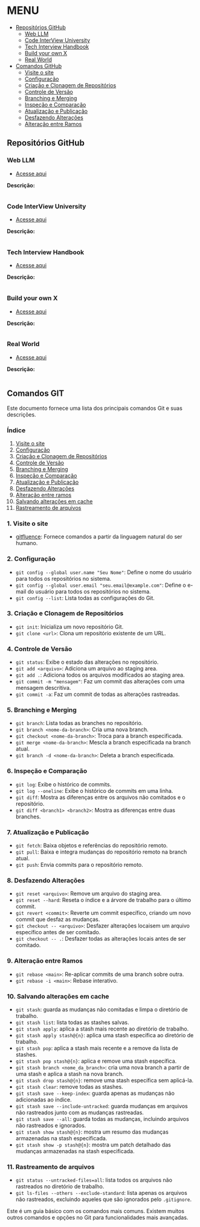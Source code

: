# MENU

- [Repositórios GitHub](#repositórios-github)
    - [Web LLM](#web-llm)
    - [Code InterView University](#code-interview-university)
    - [Tech Interview Handbook](#tech-interview-handbook)
    - [Build your own X](#build-your-own-x)
    - [Real World](#real-world)
- [Comandos GitHub](#comandos-git)
    - [Visite o site](#1-visite-o-site)
    - [Configuração](#2-configuração)
    - [Criação e Clonagem de Repositórios](#3-criação-e-clonagem-de-repositórios)
    - [Controle de Versão](#4-controle-de-versão)
    - [Branching e Merging](#5)
    - [Inspeção e Comparação](#6-inspeção-e-comparação)
    - [Atualização e Publicação](#7-atualização-e-publicação)
    - [Desfazendo Alterações](#8-desfazendo-alterações)
    - [Alteração entre Ramos](#9-alteração-entre-ramos)

## Repositórios GitHub

### Web LLM

- [Acesse aqui](https://github.com/mlc-ai/web-llm)

**Descrição:**

```

```

### Code InterView University

- [Acesse aqui](https://github.com/jwasham/coding-interview-university/blob/main/translations/README-ptbr.md)

**Descrição:**

```

```

### Tech Interview Handbook

- [Acesse aqui](https://github.com/yangshun/tech-interview-handbook)

**Descrição:**

```

```

### Build your own X

- [Acesse aqui](https://github.com/yangshun/tech-interview-handbook)

**Descrição:**

```

```

### Real World

- [Acesse aqui](https://github.com/gothinkster/realworld)

**Descrição:**

```

```

## Comandos GIT

Este documento fornece uma lista dos principais comandos Git e suas descrições.

### Índice

1. [Visite o site](#1-visite-o-site)
2. [Configuração](#configuracao)
3. [Criação e Clonagem de Repositórios](#criacao-e-clonagem-de-repositorios)
4. [Controle de Versão](#controle-de-versao)
5. [Branching e Merging](#branching-e-merging)
6. [Inspeção e Comparação](#inspecao-e-comparacao)
7. [Atualização e Publicação](#atualizacao-e-publicacao)
8. [Desfazendo Alterações](#desfazendo-alteracoes)
9. [Alteração entre ramos](#9-alteração-entre-ramos)
10. [Salvando alterações em cache](#10-salvando-alterações-em-cache)
11. [Rastreamento de arquivos](#11-rastreamento-de-arquivos)

### 1. Visite o site

- [gitfluence](https://www.gitfluence.com/): Fornece comandos a partir da linguagem natural do ser humano. 

### 2. Configuração

- `git config --global user.name "Seu Nome"`: Define o nome do usuário para todos os repositórios no sistema.
- `git config --global user.email "seu.email@example.com"`: Define o e-mail do usuário para todos os repositórios no sistema.
- `git config --list`: Lista todas as configurações do Git.

### 3. Criação e Clonagem de Repositórios

- `git init`: Inicializa um novo repositório Git.
- `git clone <url>`: Clona um repositório existente de um URL.

### 4. Controle de Versão

- `git status`: Exibe o estado das alterações no repositório.
- `git add <arquivo>`: Adiciona um arquivo ao staging area.
- `git add .`: Adiciona todos os arquivos modificados ao staging area.
- `git commit -m "mensagem"`: Faz um commit das alterações com uma mensagem descritiva.
- `git commit -a`: Faz um commit de todas as alterações rastreadas.

### 5. Branching e Merging

- `git branch`: Lista todas as branches no repositório.
- `git branch <nome-da-branch>`: Cria uma nova branch.
- `git checkout <nome-da-branch>`: Troca para a branch especificada.
- `git merge <nome-da-branch>`: Mescla a branch especificada na branch atual.
- `git branch -d <nome-da-branch>`: Deleta a branch especificada.

### 6. Inspeção e Comparação

- `git log`: Exibe o histórico de commits.
- `git log --oneline`: Exibe o histórico de commits em uma linha.
- `git diff`: Mostra as diferenças entre os arquivos não comitados e o repositório.
- `git diff <branch1> <branch2>`: Mostra as diferenças entre duas branches.

### 7. Atualização e Publicação

- `git fetch`: Baixa objetos e referências do repositório remoto.
- `git pull`: Baixa e integra mudanças do repositório remoto na branch atual.
- `git push`: Envia commits para o repositório remoto.

### 8. Desfazendo Alterações

- `git reset <arquivo>`: Remove um arquivo do staging area.
- `git reset --hard`: Reseta o índice e a árvore de trabalho para o último commit.
- `git revert <commit>`: Reverte um commit específico, criando um novo commit que desfaz as mudanças.
- `git checkout -- <arquivo>`: Desfazer alterações locaisem um arquivo específico antes de ser comitado.
- `git checkout -- .`: Desfazer todas as alterações locais antes de ser comitado.

### 9. Alteração entre Ramos

- `git rebase <main>`: Re-aplicar commits de uma branch sobre outra.
- `git rebase -i <main>`: Rebase interativo.

### 10. Salvando alterações em cache

- `git stash`: guarda as mudanças não comitadas e limpa o diretório de trabalho.
- `git stash list`: lista todas as stashes salvas.
- `git stash apply`: aplica a stash mais recente ao diretório de trabalho.
- `git stash apply stash@{n}`: aplica uma stash específica ao diretório de trabalho.
- `git stash pop`: aplica a stash mais recente e a remove da lista de stashes.
- `git stash pop stash@{n}`: aplica e remove uma stash específica.
- `git stash branch <nome_da_branch>`: cria uma nova branch a partir de uma stash e aplica a stash na nova branch.
- `git stash drop stash@{n}`: remove uma stash específica sem aplicá-la.
- `git stash clear`: remove todas as stashes.
- `git stash save --keep-index`: guarda apenas as mudanças não adicionadas ao índice.
- `git stash save --include-untracked`: guarda mudanças em arquivos não rastreados junto com as mudanças rastreadas.
- `git stash save --all`: guarda todas as mudanças, incluindo arquivos não rastreados e ignorados.
- `git stash show stash@{n}`: mostra um resumo das mudanças armazenadas na stash especificada.
- `git stash show -p stash@{n}`: mostra um patch detalhado das mudanças armazenadas na stash especificada.

### 11. Rastreamento de arquivos

- `git status --untracked-files=all`: lista todos os arquivos não rastreados no diretório de trabalho.
- `git ls-files --others --exclude-standard`: lista apenas os arquivos não rastreados, excluindo aqueles que são ignorados pelo `.gitignore`.

Este é um guia básico com os comandos mais comuns. Existem muitos outros comandos e opções no Git para funcionalidades mais avançadas.
